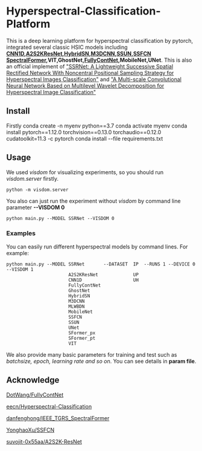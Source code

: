 # Hyperspectral-Classification-Platform
This is a deep learning platform for hyperspectral classification by pytorch, integrated several classic HSIC models including **[CNN1D](https://www.hindawi.com/journals/js/2015/258619/),[A2S2KResNet](https://ieeexplore.ieee.org/document/9306920),[HybridSN](https://ieeexplore.ieee.org/document/8736016),[M3DCNN](https://ieeexplore.ieee.org/document/8297014/),[SSUN](https://ieeexplore.ieee.org/document/8356713),[SSFCN](https://ieeexplore.ieee.org/document/8737729) [SpectralFormer](https://ieeexplore.ieee.org/document/9627165),VIT,GhostNet,[FullyContNet](https://ieeexplore.ieee.org/document/9347487),MobileNet,UNet**.
This is also an official implement of ["SSRNet: A Lightweight Successive Spatial Rectified Network With Noncentral Positional Sampling Strategy for Hyperspectral Images Classification"](https://ieeexplore.ieee.org/document/10203001) and ["A Multi-scale Convolutional Neural Network Based on Multilevel Wavelet Decomposition for Hyperspectral Image Classification"](https://link.springer.com/chapter/10.1007/978-3-031-18913-5_38)

## Install

Firstly 
    conda create -n myenv python==3.7
    conda activate myenv
    conda install pytorch==1.12.0 torchvision==0.13.0 torchaudio==0.12.0 cudatoolkit=11.3 -c pytorch
    conda install --file requirements.txt

## Usage
We used *visdom* for visualizing experiments, so you should run *visdom.server* firstly.

    python -m visdom.server

You also can just run the experiment without *visdom* by command line parameter **--VISDOM 0**

    python main.py --MODEL SSRNet --VISDOM 0

### Examples

You can easily run different hyperspectral models by command lines. For example:

    python main.py --MODEL SSRNet       --DATASET  IP  --RUNS 1 --DEVICE 0 --VISDOM 1
                           A2S2KResNet             UP
                           CNN1D                   UH
                           FullyContNet
                           GhostNet
                           HybridSN
                           M3DCNN
                           MLWBDN
                           MobileNet
                           SSFCN
                           SSUN
                           UNet
                           SFormer_px
                           SFormer_pt
                           VIT

We also provide many basic parameters for training and test such as *batchsize, epoch, learning rate and so on*. You can see details in **param file**.

## Acknowledge

[DotWang/FullyContNet](https://github.com/DotWang/FullyContNet)

[eecn/Hyperspectral-Classification](https://github.com/eecn/Hyperspectral-Classification)

[danfenghong/IEEE_TGRS_SpectralFormer](https://github.com/danfenghong/IEEE_TGRS_SpectralFormer)

[YonghaoXu/SSFCN](https://github.com/YonghaoXu/SSFCN)

[suvojit-0x55aa/A2S2K-ResNet](https://github.com/suvojit-0x55aa/A2S2K-ResNet)

